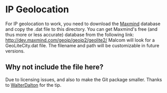 # IP Geolocation

For IP geolocation to work, you need to download the [Maxmind](http://dev.maxmind.com/) database and copy the .dat file to this directory.
You can get Maxmind's free (and thus more or less accurate) database from the following link: http://dev.maxmind.com/geoip/geoip2/geolite2/
Malcom will look for a GeoLiteCity.dat file. The filename and path will be customizable in future versions.

## Why not include the file here?
Due to licensing issues, and also to make the Git package smaller. Thanks to [WalterDalton](https://github.com/WalterDalton) for the tip.